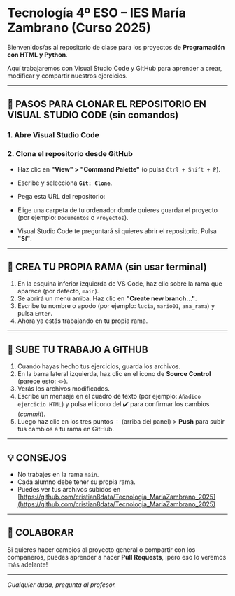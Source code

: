 # Tecnología 4º ESO – IES María Zambrano (Curso 2025)

Bienvenidos/as al repositorio de clase para los proyectos de **Programación con HTML y Python**.

Aquí trabajaremos con Visual Studio Code y GitHub para aprender a crear, modificar y compartir nuestros ejercicios.

---

## 🧭 PASOS PARA CLONAR EL REPOSITORIO EN VISUAL STUDIO CODE (sin comandos)

### 1. Abre Visual Studio Code

### 2. Clona el repositorio desde GitHub

- Haz clic en **"View" > "Command Palette"** (o pulsa `Ctrl + Shift + P`).
- Escribe y selecciona **`Git: Clone`**.
- Pega esta URL del repositorio:


- Elige una carpeta de tu ordenador donde quieres guardar el proyecto (por ejemplo: `Documentos` o `Proyectos`).
- Visual Studio Code te preguntará si quieres abrir el repositorio. Pulsa **"Sí"**.

---

## 🌱 CREA TU PROPIA RAMA (sin usar terminal)

1. En la esquina inferior izquierda de VS Code, haz clic sobre la rama que aparece (por defecto, `main`).
2. Se abrirá un menú arriba. Haz clic en **"Create new branch..."**.
3. Escribe tu nombre o apodo (por ejemplo: `lucia`, `mario01`, `ana_rama`) y pulsa `Enter`.
4. Ahora ya estás trabajando en tu propia rama.

---

## 📝 SUBE TU TRABAJO A GITHUB

1. Cuando hayas hecho tus ejercicios, guarda los archivos.
2. En la barra lateral izquierda, haz clic en el icono de **Source Control** (parece esto: `<>`).
3. Verás los archivos modificados.
4. Escribe un mensaje en el cuadro de texto (por ejemplo: `Añadido ejercicio HTML`) y pulsa el icono del ✔️ para confirmar los cambios (*commit*).
5. Luego haz clic en los tres puntos `⋮` (arriba del panel) > **Push** para subir tus cambios a tu rama en GitHub.

---

## 💡 CONSEJOS

- No trabajes en la rama `main`.
- Cada alumno debe tener su propia rama.
- Puedes ver tus archivos subidos en [https://github.com/cristian8data/Tecnologia_MariaZambrano_2025](https://github.com/cristian8data/Tecnologia_MariaZambrano_2025)

---

## 🤝 COLABORAR

Si quieres hacer cambios al proyecto general o compartir con los compañeros, puedes aprender a hacer **Pull Requests**, ¡pero eso lo veremos más adelante!

---

_Cualquier duda, pregunta al profesor._
